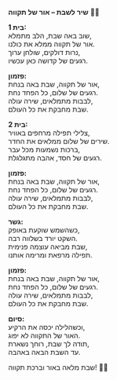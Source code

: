 **שיר לשבת – אור של תקווה** 🌷🌙  

**בית 1:**  
שוב באה שבת, הלב מתמלא,  
אור של תקווה ממלא את כולנו.  
נרות דולקים, שולחן ערוך,  
רגעים של קדושה כאן עכשיו.  

**פזמון:**  
אור של תקווה, שבת באה בנחת,  
רגעים של שלום, כל הפחד נחת.  
לבבות מתמלאים, שירה עולה,  
שבת מחבקת את כל העולם.  

**בית 2:**  
צלילי תפילה מרחפים באוויר,  
שירים של שלום ממלאים את החדר.  
ברכות נשמעות מכל עבר,  
רגעים של חסד, אהבה מתגלגלת.  

**פזמון:**  
אור של תקווה, שבת באה בנחת,  
רגעים של שלום, כל הפחד נחת.  
לבבות מתמלאים, שירה עולה,  
שבת מחבקת את כל העולם.  

**גשר:**  
כשהשמש שוקעת באופק,  
השקט יורד בשלווה רבה.  
שבת מביאה עוצמה פנימית,  
תפילה מרפאת ומרימה אותנו.  

**פזמון:**  
אור של תקווה, שבת באה בנחת,  
רגעים של שלום, כל הפחד נחת.  
לבבות מתמלאים, שירה עולה,  
שבת מחבקת את כל העולם.  

**סיום:**  
וכשהלילה יכסה את הרקיע,  
האור של התקווה לא יפוג.  
תודה לך שבת, רוחך נשארת,  
עד השבת הבאה באהבה.  

שבת מלאה באור וברכת תקווה! 🌟✨

